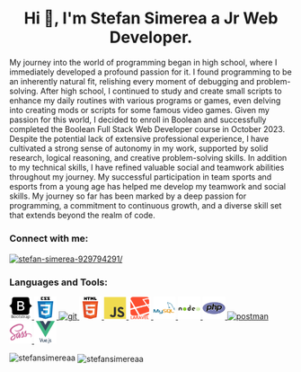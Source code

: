<h1 align="center">Hi 👋, I'm Stefan Simerea a Jr Web Developer.</h1>

<!-- Number views ---!>
<!--  <img src="https://komarev.com/ghpvc/?username=stefansimereaa&label=Profile%20views&color=0e75b6&style=flat" alt="stefansimereaa" /> </p> <p align="left"> --!>

<p>My journey into the world of programming began in high school, where I immediately developed a profound passion for it. I found programming to be an inherently natural fit, relishing every moment of debugging and problem-solving. After high school, I continued to study and create small scripts to enhance my daily routines with various programs or games, even delving into creating mods or scripts for some famous video games.

Given my passion for this world, I decided to enroll in Boolean and successfully completed the Boolean Full Stack Web Developer course in October 2023. Despite the potential lack of extensive professional experience, I have cultivated a strong sense of autonomy in my work, supported by solid research, logical reasoning, and creative problem-solving skills.

In addition to my technical skills, I have refined valuable social and teamwork abilities throughout my journey. My successful participation in team sports and esports from a young age has helped me develop my teamwork and social skills.

My journey so far has been marked by a deep passion for programming, a commitment to continuous growth, and a diverse skill set that extends beyond the realm of code. </p>

<h3 align="left">Connect with me:</h3>
<p align="left">
<a href="https://linkedin.com/in/stefan-simerea-929794291/" target="blank"><img align="center" src="https://raw.githubusercontent.com/rahuldkjain/github-profile-readme-generator/master/src/images/icons/Social/linked-in-alt.svg" alt="stefan-simerea-929794291/" height="30" width="40" /></a>
</p>

<h3 align="left">Languages and Tools:</h3>
<p align="left"> <a href="https://getbootstrap.com" target="_blank" rel="noreferrer"> <img src="https://raw.githubusercontent.com/devicons/devicon/master/icons/bootstrap/bootstrap-plain-wordmark.svg" alt="bootstrap" width="40" height="40"/> </a> <a href="https://www.w3schools.com/css/" target="_blank" rel="noreferrer"> <img src="https://raw.githubusercontent.com/devicons/devicon/master/icons/css3/css3-original-wordmark.svg" alt="css3" width="40" height="40"/> </a> <a href="https://git-scm.com/" target="_blank" rel="noreferrer"> <img src="https://www.vectorlogo.zone/logos/git-scm/git-scm-icon.svg" alt="git" width="40" height="40"/> </a> <a href="https://www.w3.org/html/" target="_blank" rel="noreferrer"> <img src="https://raw.githubusercontent.com/devicons/devicon/master/icons/html5/html5-original-wordmark.svg" alt="html5" width="40" height="40"/> </a> <a href="https://developer.mozilla.org/en-US/docs/Web/JavaScript" target="_blank" rel="noreferrer"> <img src="https://raw.githubusercontent.com/devicons/devicon/master/icons/javascript/javascript-original.svg" alt="javascript" width="40" height="40"/> </a> <a href="https://laravel.com/" target="_blank" rel="noreferrer"> <img src="https://raw.githubusercontent.com/devicons/devicon/master/icons/laravel/laravel-plain-wordmark.svg" alt="laravel" width="40" height="40"/> </a> <a href="https://www.mysql.com/" target="_blank" rel="noreferrer"> <img src="https://raw.githubusercontent.com/devicons/devicon/master/icons/mysql/mysql-original-wordmark.svg" alt="mysql" width="40" height="40"/> </a> <a href="https://nodejs.org" target="_blank" rel="noreferrer"> <img src="https://raw.githubusercontent.com/devicons/devicon/master/icons/nodejs/nodejs-original-wordmark.svg" alt="nodejs" width="40" height="40"/> </a> <a href="https://www.php.net" target="_blank" rel="noreferrer"> <img src="https://raw.githubusercontent.com/devicons/devicon/master/icons/php/php-original.svg" alt="php" width="40" height="40"/> </a> <a href="https://postman.com" target="_blank" rel="noreferrer"> <img src="https://www.vectorlogo.zone/logos/getpostman/getpostman-icon.svg" alt="postman" width="40" height="40"/> </a> <a href="https://sass-lang.com" target="_blank" rel="noreferrer"> <img src="https://raw.githubusercontent.com/devicons/devicon/master/icons/sass/sass-original.svg" alt="sass" width="40" height="40"/> </a> <a href="https://vuejs.org/" target="_blank" rel="noreferrer"> <img src="https://raw.githubusercontent.com/devicons/devicon/master/icons/vuejs/vuejs-original-wordmark.svg" alt="vuejs" width="40" height="40"/> </a> </p>

<p><img align="left" src="https://github-readme-stats.vercel.app/api/top-langs?username=stefansimereaa&show_icons=true&locale=en&layout=compact" alt="stefansimereaa" /></p>

<p>&nbsp;<img align="center" src="https://github-readme-stats.vercel.app/api?username=stefansimereaa&show_icons=true&locale=en" alt="stefansimereaa" /></p>
